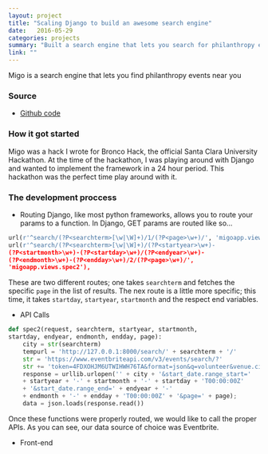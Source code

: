 ```yaml
---
layout: project
title: "Scaling Django to build an awesome search engine"
date:   2016-05-29
categories: projects
summary: "Built a search engine that lets you search for philanthropy events near you."
link: ""
---
```

Migo is a search engine that lets you find philanthropy events near you

### Source
* [Github code](https://github.com/minupalaniappan/migo)

### How it got started

Migo was a hack I wrote for Bronco Hack, the official Santa Clara University Hackathon. At the time of the hackathon, I was playing around with Django and wanted to implement the framework in a 24 hour period. This hackathon was the perfect time play around with it.

### The development proccess

* Routing
Django, like most python frameworks, allows you to route your params to a function. In Django, GET params are routed like so...

```python
url(r'^search/(?P<searchterm>[\w|\W]+)/1/(?P<page>\w+)/', 'migoapp.views.spec'),
url(r'^search/(?P<searchterm>[\w|\W]+)/(?P<startyear>\w+)-
(?P<startmonth>\w+)-(?P<startday>\w+)/(?P<endyear>\w+)-
(?P<endmonth>\w+)-(?P<endday>\w+)/2/(?P<page>\w+)/',
'migoapp.views.spec2'),
```

These are two different routes; one takes ```searchterm``` and fetches the specific ```page``` in the list of results.
The nex route is a little more specific; this time, it takes ```startday```, ```startyear```, 	```startmonth``` and the respect end variables.


* API Calls

```python
def spec2(request, searchterm, startyear, startmonth,
startday, endyear, endmonth, endday, page):
	city = str(searchterm)
  	tempurl = 'http://127.0.0.1:8000/search/' + searchterm + '/'
  	str = 'https://www.eventbriteapi.com/v3/events/search/?'
  	str += 'token=4FDXOHJM6UTWIHWH76TA&format=json&q=volunteer&venue.city='
  	response = urllib.urlopen('' + city + '&start_date.range_start='
  	+ startyear + '-' + startmonth + '-' + startday + 'T00:00:00Z'
  	+ '&start_date.range_end=' + endyear + '-'
  	+ endmonth + '-' + endday + 'T00:00:00Z' + '&page=' + page);
  	data = json.loads(response.read())
```

Once these functions were properly routed, we would like to call the proper APIs. As you can see, our data source of choice was Eventbrite.
* Front-end
